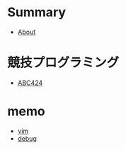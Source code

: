 # Summary

- [About](./profile.md)  

# 競技プログラミング

- [ABC424](./comp/ABC424.md)  

# memo
- [vim](./memo/vim.md)
- [debug](./memo/debug.md)
